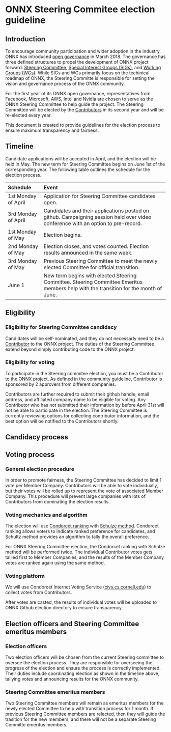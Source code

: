 # ONNX Steering Commitee election guideline

## Introduction

To encourage community participation and wider adoption in the industry, ONNX has introduced [open governance](https://github.com/onnx/onnx/wiki/Expanded-ONNX-Steering-Committee-Announced!) in March 2018. The governance has three defined structures to propel the development of ONNX project forward: [Steering Committee](https://github.com/onnx/onnx/tree/master/community#steering-committee), [Special Interest Groups (SIGs)](https://github.com/onnx/onnx/tree/master/community#sig---special-interest-groups), and [Working Groups (WGs)](https://github.com/onnx/onnx/tree/master/community#wg---working-groups). While SIGs and WGs primarily focus on the techinical roadmap of ONNX, the Steering Committe is responsible for setting the vision and governance process of the ONNX community. 

For the first year of its ONNX open governance, representatives from Facebook, Microsoft, AWS, Intel and Nvidia are chosen to serve as the ONNX Steering Committee to help guide the project. The Steering Committee will be elected by the [Contributors](https://github.com/onnx/onnx/tree/master/community#community-roles) in its second year and will be re-elected every year. 

This document is created to provide guidelines for the election process to ensure maximum transparency and fairness. 


## Timeline

Candidate applications will be accepted in April, and the election will be held in May. The new term for Steering Committee begins on June 1st of the corresponding year. The following table outlines the schedule for the election process. 

| Schedule     | Event               | 
|:-------------|:--------------------|
| 1st Monday of April| Application for Steering Committee candidates open. |  
| 3rd Monday of April| Candidates and their applications posted on github. Campaigning session held over video conference with an option to pre-record.| 
| 1st Monday of May| Election begins.     |
| 2nd Monday of May| Election closes, and votes counted. Election results announced in the same week.|    
| 3rd Monday of May| Previous Steering Committee to meet the newly elected Committee for official transition.| 
| June 1 | New term begins with elected Steering Committee. Steering Committee Emeritus members help with the transition for the month of June.      |


## Eligibility 

### Eligibility for Steering Committee candidacy
Candidates will be self-nominated, and they do not necessarly need to be a [Contributor](https://github.com/onnx/onnx/tree/master/community#community-roles) to the ONNX project. The duties of the Steering Committee extend beyond simply contributing code to the ONNX project.  

 
### Eligibility for voting

To participate in the Steering commitee election, you must be a Contributor to the ONNX project. As defined in the community guideline, Contributor is sponsored by 2 approvers from different companies. 

Contributors are further required to submit their github handle, email address, and affiliated company name to be eligible for voting. Any Contributor who has not submitted their information by before April 31st will not be able to participate in the election. The Steering Committee is currently reviewing options for collecting contributor information, and the best option will be notified to the Contributors shortly. 

## Candidacy process

## Voting process 

### General election procedure
In order to promote fairness, the Steering Committee has decided to limit 1 vote per Member Company. Contributors will be able to vote individually, but their votes will be rolled up to represent the vote of associated Member Company. This procedure will prevent large companies with lots of Contributors from dominating the election results. 

### Voting mechanics and algorithm

The election will use [Condorcet ranking](https://en.wikipedia.org/wiki/Condorcet_method) with [Schulze method](https://en.wikipedia.org/wiki/Schulze_method). Condorcet ranking allows voters to indicate ranked preference for candidates, and Schultz method provides an algorithm to tally the overall preference.

For ONNX Steering Committee election, the Condorcet ranking with Schulze method will be performed twice. The individual Contributor votes gets tallied first to Member Companies, and the results of the Member Company votes are ranked again using the same method. 

### Voting platform
We will use Condorcet Internet Voting Service ([civs.cs.cornell.edu](https://civs.cs.cornell.edu/)) to collect votes from Contributors. 

After votes are casted, the results of individual votes will be uploaded to ONNX Github election directory to ensure transparency. 

## Election officers and Steering Committee emeritus members

### Election officers
Two election officers will be chosen from the current Steering committee to oversee the election process. They are responsible for overseeing the progress of the election and ensure the process is correctly implemented. Their duties include coordinating election as shown in the timeline above, tallying votes and announcing results for the ONNX community.  

### Steering Committee emeritus members
Two Steering Committee members will remain as emeritus members for the newly elected Committee to help with transition process for 1 month. If previous Steering Committee members are relected, then they will guide the trasition for the new members, and there will not be a separate Steering Committe emeritus members. 



